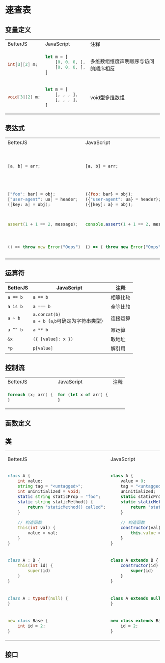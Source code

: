 # 速查表

## 变量定义
<table>
<tr><td>BetterJS</td><td>JavaScript</td><td>注释</td></tr>
<tr><td>

```d
int[3][2] m;
```
</td><td>

```js
let m = [
    [0, 0, 0, ],
    [0, 0, 0, ],
]
```
</td><td>多维数组维度声明顺序与访问的顺序相反</td></tr>
<tr><td>


```d
void[3][2] m;
```
</td><td>

```js
let m = [
    [, , , ],
    [, , , ],
]
```
</td><td>void型多维数组</td></tr>
</table>

## 表达式
<table>
<tr><td>BetterJS</td><td>JavaScript</td><td>注释</td></tr>
<tr><td>

```d
[a, b] = arr;
```
</td><td>

```js
[a, b] = arr;
```
</td><td>可迭代对象解构赋值</td></tr>
<tr><td>

```d
["foo": bar] = obj;
["user-agent": ua] = header;
([key: a] = obj);
```
</td><td>

```js
({foo: bar} = obj);
({"user-agent": ua} = header);
({[key]: a} = obj);
```
</td><td>对象解构赋值</td></tr>
<tr><td>

```d
assert(1 + 1 == 2, message);
```
</td><td>

```js
console.assert(1 + 1 == 2, message);
```
</td><td>assert表达式</td></tr>
<tr><td>

```d
() => throw new Error("Oops")
```
</td><td>

```js
() => { throw new Error("Oops"); }
```
</td><td>throw表达式</td></tr>
</table>

## 运算符
| BetterJS | JavaScript                                            | 注释     |
| -------- | ----------------------------------------------------- | -------- |
| `a == b` | `a == b`                                              | 相等比较 |
| `a is b` | `a === b`                                             | 全等比较 |
| `a ~ b`  | `a.concat(b)`<br>`a + b`（`a`,`b`可确定为字符串类型） | 连接运算 |
| `a ^^ b` | `a ** b`                                              | 幂运算   |
| `&x`     | `({ [value]: x })`                                    | 取地址   |
| `*p`     | `p[value]`                                            | 解引用   |


## 控制流
<table>
<tr><td>BetterJS</td><td>JavaScript</td><td>注释</td></tr>
<tr><td>

```d
foreach (x; arr) {
}
```
</td><td>

```js
for (let x of arr) {
}
```

</td><td></td></tr>
</table>


## 函数定义

## 类
<table>
<tr><td>BetterJS</td><td>JavaScript</td><td>注释</td></tr>
<tr><td>

```d
class A {
    int value;
    string tag = "<untagged>";
    int uninitialized = void;
    static string staticProp = "foo";
    static string staticMethod() {
        return "staticMethod() called";
    }

    // 构造函数
    this(int val) {
        value = val;
    }
}
```
</td><td>

```js
class A {
    value = 0;
    tag = "<untagged>";
    uninitialized;
    static staticProp = "foo";
    static staticMethod() {
        return "staticMethod() called";
    }

    // 构造函数
    constructor(val) {
        this.value = val;
    }
}
```
</td><td>普通类定义</td></tr>
<tr><td>

```d
class A : B {
    this(int id) {
        super(id)
    }
}
```
</td><td>

```js
class A extends B {
    constructor(id) {
        super(id)
    }
}
```
</td><td>继承</td></tr>
<tr><td>

```d
class A : typeof(null) {
}
```
</td><td>

```js
class A extends null {
}
```
</td><td>继承null</td></tr>
<tr><td>

```d
new class Base {
    int id = 2;
}
```
</td><td>

```js
new class extends Base {
    id = 2;
}
```
</td><td>匿名类</td></tr>
</table>

## 接口
